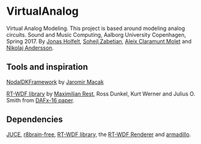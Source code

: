 # VirtualAnalog
Virtual Analog Modeling. This project is based around modeling analog circuits.  Sound and Music Computing, Aalborg University Copenhagen, Spring 2017.
By [Jonas Holfelt](https://github.com/jholfelt), [Sohejl Zabetian](https://github.com/szbtn), [Aleix Claramunt Molet](https://github.com/aleixcm) and [Nikolaj Andersson](https://github.com/NikolajAndersson).

## Tools and inspiration
[NodalDKFramework](https://github.com/jardamacak/NodalDKFramework) by [Jaromir Macak](https://github.com/jardamacak)

[RT-WDF library](https://github.com/RT-WDF/rt-wdf_lib) by [Maximilian Rest](https://github.com/m-rest), Ross Dunkel, Kurt Werner and Julius O. Smith from [DAFx-16 paper](https://github.com/RT-WDF/rt-wdf_lib/tree/master/Documentation/40-DAFx-16_paper_35-PN.pdf).

## Dependencies
[JUCE](https://github.com/julianstorer/JUCE), [r8brain-free](https://github.com/avaneev/r8brain-free-src), [RT-WDF library](https://github.com/RT-WDF/rt-wdf_lib), the [RT-WDF Renderer](https://github.com/RT-WDF/rt-wdf_renderer) and [armadillo](http://arma.sourceforge.net/).
